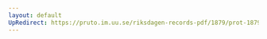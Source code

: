 ```yaml
---
layout: default
UpRedirect: https://pruto.im.uu.se/riksdagen-records-pdf/1879/prot-1879--ak--018.pdf
---
```

